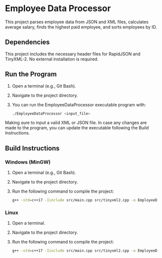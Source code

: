 # Employee Data Processor

This project parses employee data from JSON and XML files, calculates average salary, finds the highest paid employee, and sorts employees by ID.

## Dependencies

This project includes the necessary header files for RapidJSON and TinyXML-2. No external installation is required.

## Run the Program
1. Open a terminal (e.g., Git Bash).
2. Navigate to the project directory.
3. You can run the EmployeeDataProcessor executable program with:

    ```sh
    ./EmployeeDataProcessor <input_file>
    ```
Making sure to input a valid XML or JSON file. In case any changes are made to the program, you can update the executable following the Build Instructions.


## Build Instructions

### Windows (MinGW)

1. Open a terminal (e.g., Git Bash).
2. Navigate to the project directory.
3. Run the following command to compile the project:

    ```sh
    g++ -std=c++17 -Iinclude src/main.cpp src/tinyxml2.cpp -o EmployeeDataProcessor.exe
    ```

### Linux

1. Open a terminal.
2. Navigate to the project directory.
3. Run the following command to compile the project:

    ```sh
    g++ -std=c++17 -Iinclude src/main.cpp src/tinyxml2.cpp -o EmployeeDataProcessor
    ```
